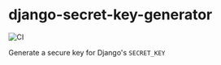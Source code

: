 # django-secret-key-generator

![CI](https://github.com/RealOrangeOne/django-secret-key-generator/workflows/CI/badge.svg)

Generate a secure key for Django's `SECRET_KEY`
